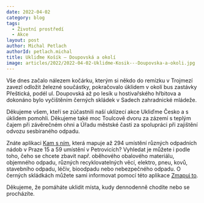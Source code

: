 ```yaml
---
date: 2022-04-02
category: blog
tags: 
  - Životní prostředí
  - Akce
layout: post
author: Michal Petlach
authorId: petlach.michal
title: Ukliďme Košík – Doupovská a okolí
image: articles/2022/2022-04-02-Uklidme-Kosik---Doupovska-a-okoli.jpg
---
```


Vše dnes začalo nálezem kočárku, kterým si někdo do remízku v Trojmezí zavezl odložit železné součástky, pokračovalo úklidem v okolí bus zastávky Přeštická, podél ul. Doupovská až po lesík u hostivařského hřbitova a dokonáno bylo vyčištěním černých skládek v Sadech zahradnické mládeže. 

Děkujeme všem, kteří se zúčastnili naší uklízecí akce Ukliďme Česko a s úklidem pomohli. 
Děkujeme také moc Toulcově dvoru za zázemí s teplým čajem při závěrečném ohni a Úřadu městské časti za spolupráci při zajištění odvozu sesbíraného odpadu. 

Znáte aplikaci [Kam s ním](https://www.kamsnim.cz/), která mapuje až 294 umístění různých odpadních nádob v Praze 15 a 59 umístění v Petrovicích? Vyhledat je můžete i podle toho, čeho se chcete zbavit např. oběhového obalového materiálu, objemného odpadu, různých recyklovatelných věcí, elektro, pneu, kovů, stavebního odpadu, léčiv, bioodpadu nebo nebezpečného odpadu. O černých skládkách můžete sami informovat pomocí této aplikace [Zmapuj to](https://www.zmapujto.cz/addissue). 

Děkujeme, že pomáháte uklidit místa, kudy dennodenně chodíte nebo se procházíte. 
